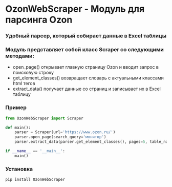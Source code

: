 # OzonWebScraper - Модуль для парсинга Ozon

### Удобный парсер, который собирает данные в Excel таблицы

### Модуль представляет собой класс Scraper со следующими методами:
- open_page() открывает главную страницу Ozon и вводит запрос в поисковую строку
- get_element_classes() возвращает словарь с актуальными классами html тегов
- extract_data() получает данные со страниц и записывает их в Excel таблицу
 

### Пример
```python
from OzonWebScraper import Scraper

def main():
    parser = Scraper(url='https://www.ozon.ru/')
    parser.open_page(search_query='монитор')
    parser.extract_data(parser.get_element_classes(), pages=5, table_name='Моники')

if __name__ == '__main__':
    main()
```
### Установка
```
pip install OzonWebScraper
```
